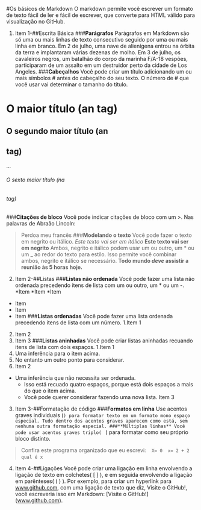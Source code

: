 #Os básicos de Markdown
O markdown permite você escrever um formato de texto fácil de ler e fácil de escrever, que converte para HTML válido para visualização no GitHub.
1. Item 1-##Escrita Básica
###**Parágrafos**
Parágrafos em Markdown são só uma ou mais linhas de texto consecutivo seguido por uma ou mais linha em branco.
Em 2 de julho, uma nave de alienígena entrou na órbita da terra e implantaram várias dezenas de molho.
Em 3 de julho, os cavaleiros negros, um batalhão do corpo da marinha F/A-18 vespões, participaram de um assalto em um destruidor perto da cidade de Los Angeles.
###**Cabeçalhos**
Você pode criar um título adicionando um ou mais símbolos # antes do cabeçalho do seu texto. O número de # que você usar vai determinar o tamanho do título.
# O maior título (an <hl> tag)
## O segundo maior título (an <h2> tag)
...
###### O sexto maior título (na <h6> tag)
###**Citações de bloco**
Você pode indicar citações de bloco com um >.
Nas palavras de Abraão Lincoln:
>Perdoa meu francês
###**Modelando o texto**
Você pode fazer o texto em negrito ou itálico.
*Este texto vai ser em itálico*
**Este texto vai ser em negrito**
Ambos, negrito e itálico podem usar um ou outro, um * ou um _ ao redor do texto para estilo. Isso permite você combinar ambos, negrito e itálico se necessário.
**Todo mundo _deve_ assistir a reunião às 5 horas hoje.**
2. Item 2-##Listas
###**Listas não ordenada**
Você pode fazer uma lista não ordenada precedendo itens de lista com um ou outro, um * ou um -.
*Item
*Item
*Item

- Item
- Item
- Item
###**Listas ordenadas**
Você pode fazer uma lista ordenada precedendo itens de lista com um número.
1.Item 1
2. Item 2
3. Item 3
###**Listas aninhadas**
Você pode criar listas aninhadas recuando itens de lista com dois espaços.
1.Item 1
  1. Uma inferência para o item acima.
  2. No entanto um outro ponto para considerar.
2. Item 2
  * Uma inferência que não necessita ser ordenada.
    * Isso está recuado quatro espaços, porque está dois espaços a mais do que o item acima.
    * Você pode querer considerar fazendo uma nova lista.
   Item 3
3. Item 3-##Formatação de código
###**Formatos em linha**
Use acentos graves individuais (`) para formatar texto em um formato mono espaço especial. Tudo dentro dos acentos graves aparecem como está, sem nenhuma outra formatação especial.
###**Múltiplas linhas**
Você pode usar acentos graves triplo(` ` `) para formatar como seu próprio bloco distinto.
>Confira este programa organizado que eu escrevi:
` ` `
X= 0 
x= 2 + 2
qual é x
` ` `
4. Item 4-##Ligações
Você pode criar uma ligação em linha envolvendo a ligação de texto em colchetes( [ ] ), e em seguida envolvendo a ligação em parênteses( ( ) ).
Por exemplo, para criar um hyperlink para www.github.com, com uma ligação de texto que diz, Visite o GitHub!, você escreveria isso em Markdown: [Visite o GitHub!] (www.github.com).

